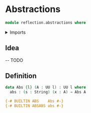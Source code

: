 # Abstractions

```agda
module reflection.abstractions where
```

<details><summary>Imports</summary>

```agda
open import foundation.identity-types
open import lists.lists
open import foundation-core.dependent-pair-types
open import foundation.cartesian-product-types
open import foundation.booleans
open import foundation.universe-levels
open import foundation.strings
open import foundation.characters
open import foundation.floats
open import foundation.machine-integers
open import foundation.unit-type

open import elementary-number-theory.natural-numbers
```

</details>

## Idea

-- TODO

## Definition

```agda
data Abs {l} (A : UU l) : UU l where
  abs : (s : String) (x : A) → Abs A

{-# BUILTIN ABS    Abs #-}
{-# BUILTIN ABSABS abs #-}
```
